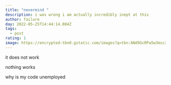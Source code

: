 ```yaml
---
title: "nevermind "
description: i was wrong i am actually incredibly inept at this
author: failure
day: 2022-05-25T14:44:14.084Z
tags:
  - post
rating: 1
image: https://encrypted-tbn0.gstatic.com/images?q=tbn:ANd9GcRPa5w3mscZO0u6HQ4EgaRsBGnbQ0gtev5fbA&usqp=CAU
---
```

it does not work

nothing works

why is my code unemployed
